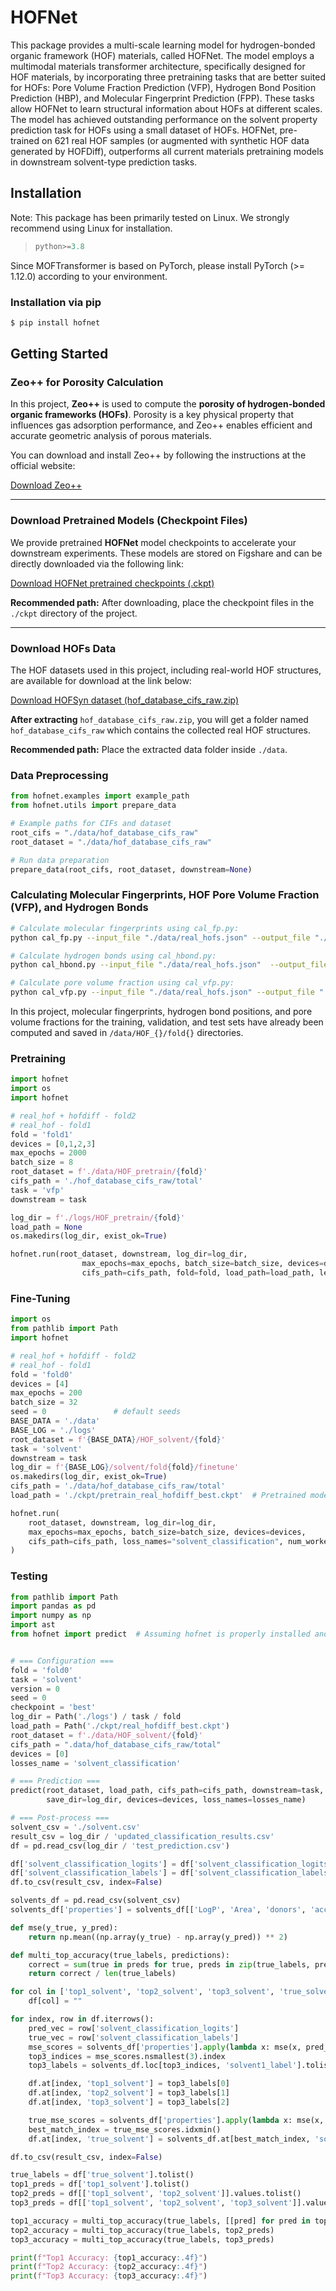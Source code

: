 # HOFNet

This package provides a multi-scale learning model for hydrogen-bonded organic framework (HOF) materials, called HOFNet. The model employs a multimodal materials transformer architecture, specifically designed for HOF materials, by incorporating three pretraining tasks that are better suited for HOFs: Pore Volume Fraction Prediction (VFP), Hydrogen Bond Position Prediction (HBP), and Molecular Fingerprint Prediction (FPP). These tasks allow HOFNet to learn structural information about HOFs at different scales. The model has achieved outstanding performance on the solvent property prediction task for HOFs using a small dataset of HOFs. HOFNet, pre-trained on 621 real HOF samples (or augmented with synthetic HOF data generated by HOFDiff), outperforms all current materials pretraining models in downstream solvent-type prediction tasks.

## Installation

Note: This package has been primarily tested on Linux. We strongly recommend using Linux for installation.

> ```python
> python>=3.8
> ```

Since MOFTransformer is based on PyTorch, please install PyTorch (>= 1.12.0) according to your environment.

### Installation via pip

```bash
$ pip install hofnet
```

## Getting Started

### Zeo++ for Porosity Calculation

In this project, **Zeo++** is used to compute the **porosity of hydrogen-bonded organic frameworks (HOFs)**. Porosity is a key physical property that influences gas adsorption performance, and Zeo++ enables efficient and accurate geometric analysis of porous materials.

You can download and install Zeo++ by following the instructions at the official website:

[Download Zeo++](https://www.zeoplusplus.org/)

---

### Download Pretrained Models (Checkpoint Files)

We provide pretrained **HOFNet** model checkpoints to accelerate your downstream experiments. These models are stored on Figshare and can be directly downloaded via the following link:

[Download HOFNet pretrained checkpoints (.ckpt)](https://figshare.com/articles/dataset/HOFNet/28856495)

**Recommended path:** After downloading, place the checkpoint files in the `./ckpt` directory of the project.

---

### Download HOFs Data

The HOF datasets used in this project, including real-world HOF structures, are available for download at the link below:

[Download HOFSyn dataset (hof_database_cifs_raw.zip)](https://figshare.com/articles/dataset/HOFSyn/28856483)

**After extracting** `hof_database_cifs_raw.zip`, you will get a folder named `hof_database_cifs_raw` which contains the collected real HOF structures.

**Recommended path:** Place the extracted data folder inside `./data`.

### Data Preprocessing

```python
from hofnet.examples import example_path
from hofnet.utils import prepare_data

# Example paths for CIFs and dataset
root_cifs = "./data/hof_database_cifs_raw"
root_dataset = "./data/hof_database_cifs_raw"

# Run data preparation
prepare_data(root_cifs, root_dataset, downstream=None)
```

### Calculating Molecular Fingerprints, HOF Pore Volume Fraction (VFP), and Hydrogen Bonds

```bash
# Calculate molecular fingerprints using cal_fp.py:
python cal_fp.py --input_file "./data/real_hofs.json" --output_file "./data/hofs_fp.json" --cifs_path "./data/hof_database_cifs_raw" --timeout 10

# Calculate hydrogen bonds using cal_hbond.py:
python cal_hbond.py --input_file "./data/real_hofs.json"  --output_file "./data/hofs_hbond.json" --cifs_path "./data/hof_database_cifs_raw"

# Calculate pore volume fraction using cal_vfp.py:
python cal_vfp.py --input_file "./data/real_hofs.json" --output_file "./data/hofs_vfp.json" --cifs_path "./data/hof_database_cifs_raw" --ZEO_PATH "./zeo++-0.3/network" --radius "0.5" --num_sample "50000" --max_workers 8
```

In this project, molecular fingerprints, hydrogen bond positions, and pore volume fractions for the training, validation, and test sets have already been computed and saved in `/data/HOF_{}/fold{}` directories.

### Pretraining

```python
import hofnet
import os
import hofnet

# real_hof + hofdiff - fold2
# real_hof - fold1
fold = 'fold1'
devices = [0,1,2,3]
max_epochs = 2000
batch_size = 8
root_dataset = f'./data/HOF_pretrain/{fold}'
cifs_path = './hof_database_cifs_raw/total'
task = 'vfp'
downstream = task

log_dir = f'./logs/HOF_pretrain/{fold}'
load_path = None
os.makedirs(log_dir, exist_ok=True)

hofnet.run(root_dataset, downstream, log_dir=log_dir,                   
                max_epochs=max_epochs, batch_size=batch_size, devices=devices, loss_names=['hbond', 'fp', 'vfp'],
                cifs_path=cifs_path, fold=fold, load_path=load_path, learning_rate=1e-5, early_stop=100)
```

### Fine-Tuning

```python
import os
from pathlib import Path
import hofnet

# real_hof + hofdiff - fold2
# real_hof - fold1
fold = 'fold0'
devices = [4]
max_epochs = 200
batch_size = 32
seed = 0               # default seeds
BASE_DATA = './data'
BASE_LOG = './logs'
root_dataset = f'{BASE_DATA}/HOF_solvent/{fold}'
task = 'solvent'
downstream = task
log_dir = f'{BASE_LOG}/solvent/fold{fold}/finetune'
os.makedirs(log_dir, exist_ok=True)
cifs_path = './data/hof_database_cifs_raw/total'
load_path = './ckpt/pretrain_real_hofdiff_best.ckpt'  # Pretrained model path

hofnet.run(
    root_dataset, downstream, log_dir=log_dir,                   
    max_epochs=max_epochs, batch_size=batch_size, devices=devices, 
    cifs_path=cifs_path, loss_names="solvent_classification", num_workers=4, load_path=load_path
)
```

### Testing

```python
from pathlib import Path
import pandas as pd
import numpy as np
import ast
from hofnet import predict  # Assuming hofnet is properly installed and configured


# === Configuration ===
fold = 'fold0'
task = 'solvent'
version = 0
seed = 0
checkpoint = 'best'
log_dir = Path('./logs') / task / fold
load_path = Path('./ckpt/real_hofdiff_best.ckpt')
root_dataset = f'./data/HOF_solvent/{fold}'
cifs_path = ".data/hof_database_cifs_raw/total"
devices = [0]
losses_name = 'solvent_classification'

# === Prediction ===
predict(root_dataset, load_path, cifs_path=cifs_path, downstream=task,
        save_dir=log_dir, devices=devices, loss_names=losses_name)

# === Post-process ===
solvent_csv = './solvent.csv'
result_csv = log_dir / 'updated_classification_results.csv'
df = pd.read_csv(log_dir / 'test_prediction.csv')

df['solvent_classification_logits'] = df['solvent_classification_logits'].apply(ast.literal_eval)
df['solvent_classification_labels'] = df['solvent_classification_labels'].apply(ast.literal_eval)
df.to_csv(result_csv, index=False)

solvents_df = pd.read_csv(solvent_csv)
solvents_df['properties'] = solvents_df[['LogP', 'Area', 'donors', 'acceptors', 'point']].values.tolist()

def mse(y_true, y_pred):
    return np.mean((np.array(y_true) - np.array(y_pred)) ** 2)

def multi_top_accuracy(true_labels, predictions):
    correct = sum(true in preds for true, preds in zip(true_labels, predictions))
    return correct / len(true_labels)

for col in ['top1_solvent', 'top2_solvent', 'top3_solvent', 'true_solvent']:
    df[col] = ""

for index, row in df.iterrows():
    pred_vec = row['solvent_classification_logits']
    true_vec = row['solvent_classification_labels']
    mse_scores = solvents_df['properties'].apply(lambda x: mse(x, pred_vec))
    top3_indices = mse_scores.nsmallest(3).index
    top3_labels = solvents_df.loc[top3_indices, 'solvent1_label'].tolist()

    df.at[index, 'top1_solvent'] = top3_labels[0]
    df.at[index, 'top2_solvent'] = top3_labels[1]
    df.at[index, 'top3_solvent'] = top3_labels[2]

    true_mse_scores = solvents_df['properties'].apply(lambda x: mse(x, true_vec))
    best_match_index = true_mse_scores.idxmin()
    df.at[index, 'true_solvent'] = solvents_df.at[best_match_index, 'solvent1_label']

df.to_csv(result_csv, index=False)

true_labels = df['true_solvent'].tolist()
top1_preds = df['top1_solvent'].tolist()
top2_preds = df[['top1_solvent', 'top2_solvent']].values.tolist()
top3_preds = df[['top1_solvent', 'top2_solvent', 'top3_solvent']].values.tolist()

top1_accuracy = multi_top_accuracy(true_labels, [[pred] for pred in top1_preds])
top2_accuracy = multi_top_accuracy(true_labels, top2_preds)
top3_accuracy = multi_top_accuracy(true_labels, top3_preds)

print(f"Top1 Accuracy: {top1_accuracy:.4f}")
print(f"Top2 Accuracy: {top2_accuracy:.4f}")
print(f"Top3 Accuracy: {top3_accuracy:.4f}")
```